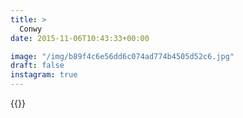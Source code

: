 ```yaml
---
title: >
  Conwy
date: 2015-11-06T10:43:33+00:00

image: "/img/b89f4c6e56dd6c074ad774b4505d52c6.jpg"
draft: false
instagram: true
---
```


{{<photo src="/img/b89f4c6e56dd6c074ad774b4505d52c6.jpg">}}
